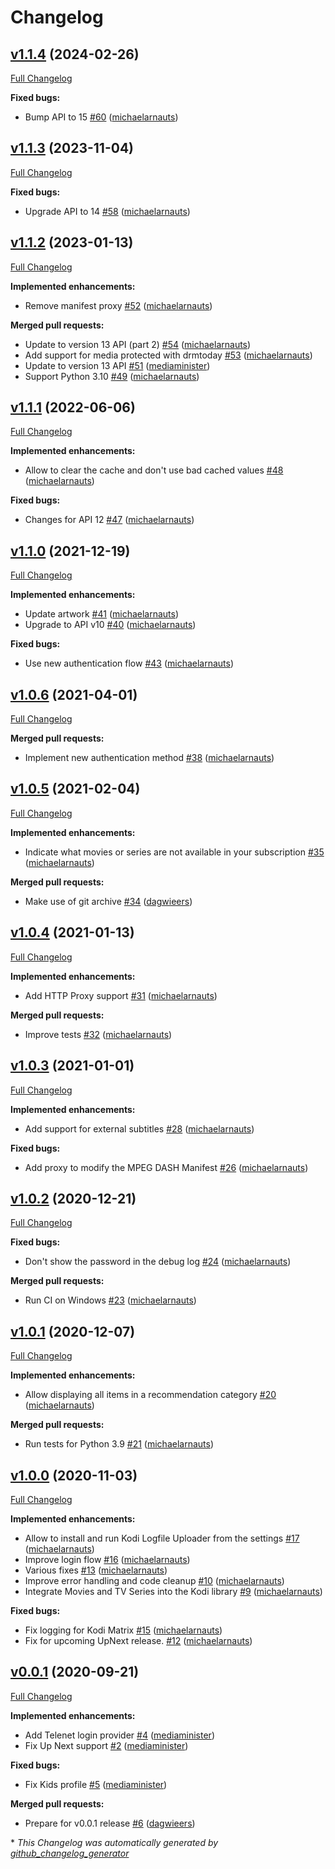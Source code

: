 # Changelog

## [v1.1.4](https://github.com/add-ons/plugin.video.streamz/tree/v1.1.4) (2024-02-26)

[Full Changelog](https://github.com/add-ons/plugin.video.streamz/compare/v1.1.3...v1.1.4)

**Fixed bugs:**

- Bump API to 15 [\#60](https://github.com/add-ons/plugin.video.streamz/pull/60) ([michaelarnauts](https://github.com/michaelarnauts))

## [v1.1.3](https://github.com/add-ons/plugin.video.streamz/tree/v1.1.3) (2023-11-04)

[Full Changelog](https://github.com/add-ons/plugin.video.streamz/compare/v1.1.2...v1.1.3)

**Fixed bugs:**

- Upgrade API to 14 [\#58](https://github.com/add-ons/plugin.video.streamz/pull/58) ([michaelarnauts](https://github.com/michaelarnauts))

## [v1.1.2](https://github.com/add-ons/plugin.video.streamz/tree/v1.1.2) (2023-01-13)

[Full Changelog](https://github.com/add-ons/plugin.video.streamz/compare/v1.1.1...v1.1.2)

**Implemented enhancements:**

- Remove manifest proxy [\#52](https://github.com/add-ons/plugin.video.streamz/pull/52) ([michaelarnauts](https://github.com/michaelarnauts))

**Merged pull requests:**

- Update to version 13 API \(part 2\) [\#54](https://github.com/add-ons/plugin.video.streamz/pull/54) ([michaelarnauts](https://github.com/michaelarnauts))
- Add support for media protected with drmtoday [\#53](https://github.com/add-ons/plugin.video.streamz/pull/53) ([michaelarnauts](https://github.com/michaelarnauts))
- Update to version 13 API [\#51](https://github.com/add-ons/plugin.video.streamz/pull/51) ([mediaminister](https://github.com/mediaminister))
- Support Python 3.10 [\#49](https://github.com/add-ons/plugin.video.streamz/pull/49) ([michaelarnauts](https://github.com/michaelarnauts))

## [v1.1.1](https://github.com/add-ons/plugin.video.streamz/tree/v1.1.1) (2022-06-06)

[Full Changelog](https://github.com/add-ons/plugin.video.streamz/compare/v1.1.0...v1.1.1)

**Implemented enhancements:**

- Allow to clear the cache and don't use bad cached values [\#48](https://github.com/add-ons/plugin.video.streamz/pull/48) ([michaelarnauts](https://github.com/michaelarnauts))

**Fixed bugs:**

- Changes for API 12 [\#47](https://github.com/add-ons/plugin.video.streamz/pull/47) ([michaelarnauts](https://github.com/michaelarnauts))

## [v1.1.0](https://github.com/add-ons/plugin.video.streamz/tree/v1.1.0) (2021-12-19)

[Full Changelog](https://github.com/add-ons/plugin.video.streamz/compare/v1.0.6...v1.1.0)

**Implemented enhancements:**

- Update artwork [\#41](https://github.com/add-ons/plugin.video.streamz/pull/41) ([michaelarnauts](https://github.com/michaelarnauts))
- Upgrade to API v10 [\#40](https://github.com/add-ons/plugin.video.streamz/pull/40) ([michaelarnauts](https://github.com/michaelarnauts))

**Fixed bugs:**

- Use new authentication flow [\#43](https://github.com/add-ons/plugin.video.streamz/pull/43) ([michaelarnauts](https://github.com/michaelarnauts))

## [v1.0.6](https://github.com/add-ons/plugin.video.streamz/tree/v1.0.6) (2021-04-01)

[Full Changelog](https://github.com/add-ons/plugin.video.streamz/compare/v1.0.5...v1.0.6)

**Merged pull requests:**

- Implement new authentication method [\#38](https://github.com/add-ons/plugin.video.streamz/pull/38) ([michaelarnauts](https://github.com/michaelarnauts))

## [v1.0.5](https://github.com/add-ons/plugin.video.streamz/tree/v1.0.5) (2021-02-04)

[Full Changelog](https://github.com/add-ons/plugin.video.streamz/compare/v1.0.4...v1.0.5)

**Implemented enhancements:**

- Indicate what movies or series are not available in your subscription [\#35](https://github.com/add-ons/plugin.video.streamz/pull/35) ([michaelarnauts](https://github.com/michaelarnauts))

**Merged pull requests:**

- Make use of git archive [\#34](https://github.com/add-ons/plugin.video.streamz/pull/34) ([dagwieers](https://github.com/dagwieers))

## [v1.0.4](https://github.com/add-ons/plugin.video.streamz/tree/v1.0.4) (2021-01-13)

[Full Changelog](https://github.com/add-ons/plugin.video.streamz/compare/v1.0.3...v1.0.4)

**Implemented enhancements:**

- Add HTTP Proxy support [\#31](https://github.com/add-ons/plugin.video.streamz/pull/31) ([michaelarnauts](https://github.com/michaelarnauts))

**Merged pull requests:**

- Improve tests [\#32](https://github.com/add-ons/plugin.video.streamz/pull/32) ([michaelarnauts](https://github.com/michaelarnauts))

## [v1.0.3](https://github.com/add-ons/plugin.video.streamz/tree/v1.0.3) (2021-01-01)

[Full Changelog](https://github.com/add-ons/plugin.video.streamz/compare/v1.0.2...v1.0.3)

**Implemented enhancements:**

- Add support for external subtitles [\#28](https://github.com/add-ons/plugin.video.streamz/pull/28) ([michaelarnauts](https://github.com/michaelarnauts))

**Fixed bugs:**

- Add proxy to modify the MPEG DASH Manifest [\#26](https://github.com/add-ons/plugin.video.streamz/pull/26) ([michaelarnauts](https://github.com/michaelarnauts))

## [v1.0.2](https://github.com/add-ons/plugin.video.streamz/tree/v1.0.2) (2020-12-21)

[Full Changelog](https://github.com/add-ons/plugin.video.streamz/compare/v1.0.1...v1.0.2)

**Fixed bugs:**

- Don't show the password in the debug log [\#24](https://github.com/add-ons/plugin.video.streamz/pull/24) ([michaelarnauts](https://github.com/michaelarnauts))

**Merged pull requests:**

- Run CI on Windows [\#23](https://github.com/add-ons/plugin.video.streamz/pull/23) ([michaelarnauts](https://github.com/michaelarnauts))

## [v1.0.1](https://github.com/add-ons/plugin.video.streamz/tree/v1.0.1) (2020-12-07)

[Full Changelog](https://github.com/add-ons/plugin.video.streamz/compare/v1.0.0...v1.0.1)

**Implemented enhancements:**

- Allow displaying all items in a recommendation category [\#20](https://github.com/add-ons/plugin.video.streamz/pull/20) ([michaelarnauts](https://github.com/michaelarnauts))

**Merged pull requests:**

- Run tests for Python 3.9 [\#21](https://github.com/add-ons/plugin.video.streamz/pull/21) ([michaelarnauts](https://github.com/michaelarnauts))

## [v1.0.0](https://github.com/add-ons/plugin.video.streamz/tree/v1.0.0) (2020-11-03)

[Full Changelog](https://github.com/add-ons/plugin.video.streamz/compare/v0.0.1...v1.0.0)

**Implemented enhancements:**

- Allow to install and run Kodi Logfile Uploader from the settings [\#17](https://github.com/add-ons/plugin.video.streamz/pull/17) ([michaelarnauts](https://github.com/michaelarnauts))
- Improve login flow [\#16](https://github.com/add-ons/plugin.video.streamz/pull/16) ([michaelarnauts](https://github.com/michaelarnauts))
- Various fixes [\#13](https://github.com/add-ons/plugin.video.streamz/pull/13) ([michaelarnauts](https://github.com/michaelarnauts))
- Improve error handling and code cleanup [\#10](https://github.com/add-ons/plugin.video.streamz/pull/10) ([michaelarnauts](https://github.com/michaelarnauts))
- Integrate Movies and TV Series into the Kodi library [\#9](https://github.com/add-ons/plugin.video.streamz/pull/9) ([michaelarnauts](https://github.com/michaelarnauts))

**Fixed bugs:**

- Fix logging for Kodi Matrix [\#15](https://github.com/add-ons/plugin.video.streamz/pull/15) ([michaelarnauts](https://github.com/michaelarnauts))
- Fix for upcoming UpNext release. [\#12](https://github.com/add-ons/plugin.video.streamz/pull/12) ([michaelarnauts](https://github.com/michaelarnauts))

## [v0.0.1](https://github.com/add-ons/plugin.video.streamz/tree/v0.0.1) (2020-09-21)

[Full Changelog](https://github.com/add-ons/plugin.video.streamz/compare/9931b4bbe8d675a77582f0f82128cd9552dd80da...v0.0.1)

**Implemented enhancements:**

- Add Telenet login provider [\#4](https://github.com/add-ons/plugin.video.streamz/pull/4) ([mediaminister](https://github.com/mediaminister))
- Fix Up Next support [\#2](https://github.com/add-ons/plugin.video.streamz/pull/2) ([mediaminister](https://github.com/mediaminister))

**Fixed bugs:**

- Fix Kids profile [\#5](https://github.com/add-ons/plugin.video.streamz/pull/5) ([mediaminister](https://github.com/mediaminister))

**Merged pull requests:**

- Prepare for v0.0.1 release [\#6](https://github.com/add-ons/plugin.video.streamz/pull/6) ([dagwieers](https://github.com/dagwieers))



\* *This Changelog was automatically generated by [github_changelog_generator](https://github.com/github-changelog-generator/github-changelog-generator)*
